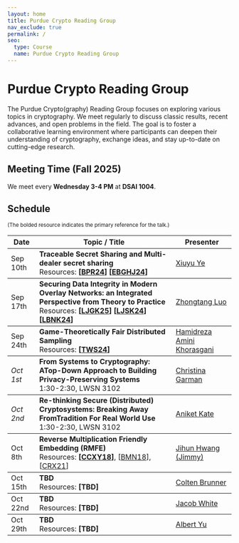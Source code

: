 ```yaml
---
layout: home
title: Purdue Crypto Reading Group
nav_exclude: true
permalink: /
seo:
  type: Course
  name: Purdue Crypto Reading Group
---
```


# Purdue Crypto Reading Group

The Purdue Crypto(graphy) Reading Group focuses on exploring various topics in cryptography. 
We meet regularly to discuss classic results, recent advances, and open problems in the field. 
The goal is to foster a collaborative learning environment where participants can deepen their understanding of cryptography, exchange ideas, and stay up-to-date on cutting-edge research.


## Meeting Time (Fall 2025)

We meet every <b>Wednesday 3-4 PM</b> at <b>DSAI 1004</b>.


## Schedule

<p><small>(The bolded resource indicates the primary reference for the talk.)</small></p>

<table>
  <thead>
    <tr>
      <th style="max-width: 50px;">Date</th>
      <th style="max-width: 500px;">Topic / Title</th>
      <th style="max-width: 170px;">Presenter</th>
    </tr>
  </thead>
  <!-- -->
  <tbody>
    <tr>
      <td>Sep 10th</td>
      <td>
        <b>Traceable Secret Sharing and Multi-dealer secret sharing</b>
        <br>
        Resources: <b>[<a href="https://eprint.iacr.org/2024/405">BPR24</a>]</b>
        <b>[<a href="https://www.usenix.org/system/files/usenixsecurity24-eldridge.pdf">EBGHJ24</a>]</b>
      </td>
      <td><a href="https://xiuyuye.github.io/">Xiuyu Ye</a></td>
    </tr>
  </tbody>
  <!-- -->
  <tbody>
    <tr>
      <td>Sep 17th</td>
      <td>
        <!--
        <a href="https://eprint.iacr.org/2024/405">Traceable Secret Sharing</a>
        <br>
        Resources: [<a href="https://eprint.iacr.org/2024/405">BPR24</a>]
        -->
        <b>Securing Data Integrity in Modern Overlay Networks: an Integrated Perspective from Theory to Practice</b>
        <br>
        Resources: <b>[<a href="https://zhtluo.com/paper/Cauchyproofs__Batch_Updatable_Vector_Commitment_with_Easy_Aggregation_and_Application_to_Stateless_Blockchains.pdf">LJGK25</a>]</b>
        <b>[<a href="https://zhtluo.com/paper/Proxying_Is_Enough__Security_of_Proxying_in_TLS_Oracles_and_AEAD_Context_Unforgeability.pdf">LJSK24</a>]</b>
        <b>[<a href="https://zhtluo.com/paper/Attacking_and_Improving_the_Tor_Directory_Protocol.pdf">LBNK24</a>]</b>
      </td>
      <td><a href="https://zhtluo.com/">Zhongtang Luo</a></td>
    </tr>
  </tbody>
  <!-- -->
  <tbody>
    <tr>
      <td>Sep 24th</td>
      <td>
        <b>Game-Theoretically Fair Distributed Sampling</b>
        <br>
        Resources: <b>[<a href="https://eprint.iacr.org/2024/223.pdf">TWS24</a>]</b>
      </td>
      <td><a href="https://www.cs.purdue.edu/homes/haminikh/">Hamidreza Amini Khorasgani</a></td>
    </tr>
  </tbody>
  <!-- -->
  <tbody>
    <tr>
      <td><i>Oct 1st</i></td>
      <td>
        <b>From Systems to Cryptography: ATop-Down Approach to Building Privacy-Preserving Systems</b>
        <br>
        1:30-2:30, LWSN 3102
      </td>
      <td><a href="https://www.cs.purdue.edu/homes/clg/">Christina Garman</a></td>
    </tr>
  </tbody>
  <!-- -->
  <tbody>
    <tr>
      <td><i>Oct 2nd</i></td>
      <td>
        <b>Re-thinking Secure (Distributed) Cryptosystems: Breaking Away FromTradition For Real World Use</b>
        <br>
        1:30-2:30, LWSN 3102
      </td>
      <td><a href="https://www.cs.purdue.edu/homes/akate/">Aniket Kate</a></td>
    </tr>
  </tbody>
  <!-- -->
  <tbody>
    <tr>
      <td>Oct 8th</td>
      <td>
        <b>Reverse Multiplication Friendly Embedding (RMFE)</b>
        <br>
        Resources: <b>[<a href="https://eprint.iacr.org/2018/429">CCXY18</a>]</b>, [<a href="https://eprint.iacr.org/2018/395">BMN18</a>], [<a href="https://eprint.iacr.org/2019/832">CRX21</a>]</td>
      <td><a href="https://jihunhwang.github.io/">Jihun Hwang (Jimmy)</a></td>
    </tr>
  </tbody>
  <!-- -->
  <tbody>
    <tr>
      <td>Oct 15th</td>
      <td>
        <b>TBD</b>
        <br>
        Resources: <b>[TBD<a href=""></a>]</b></td>
      <td><a href="https://www.cs.purdue.edu/people/graduate-students/brunnec.html">Colten Brunner</a></td>
    </tr>
  </tbody>
  <!-- -->
  <tbody>
    <tr>
      <td>Oct 22nd</td>
      <td>
        <b>TBD</b>
        <br>
        Resources: <b>[TBD<a href=""></a>]</b></td>
      <td><a href="https://www.cs.purdue.edu/homes/white570/">Jacob White</a></td>
    </tr>
  </tbody>
  <!-- -->
  <tbody>
    <tr>
      <td>Oct 29th</td>
      <td>
        <b>TBD</b>
        <br>
        Resources: <b>[TBD<a href=""></a>]</b></td>
      <td><a href="https://sites.google.com/view/albert-yu">Albert Yu</a></td>
    </tr>
  </tbody>
  <!-- -->
  <!-- <tbody>
    <tr>
      <td>Nov 5th</td>
      <td>
        <b>TBD</b>
        <br>
        Resources: <b>[TBD<a href=""></a>]</b></td>
      <td><a href="https://cs.purdue.edu/homes/gfrancoc/">Gustavo Camilo</a></td>
    </tr>
  </tbody> -->
  <!-- -->
</table>